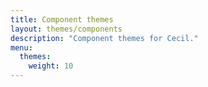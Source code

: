 ```yaml
---
title: Component themes
layout: themes/components
description: "Component themes for Cecil."
menu:
  themes:
    weight: 10
---
```

